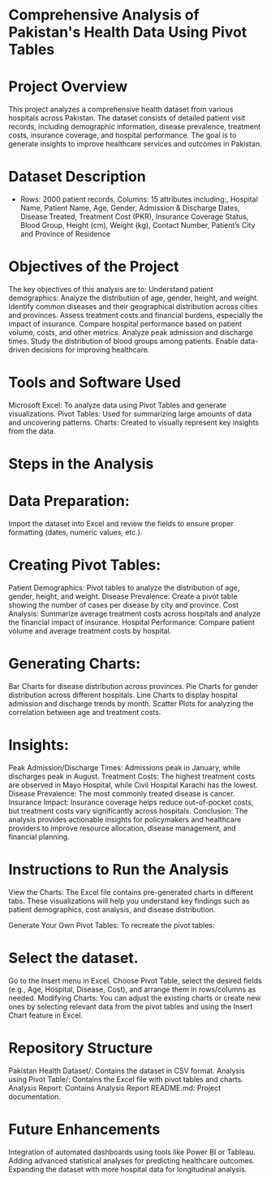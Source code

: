 # Comprehensive Analysis of Pakistan's Health Data Using Pivot Tables
# Project Overview

This project analyzes a comprehensive health dataset from various hospitals across Pakistan. The dataset consists of detailed patient visit records, including demographic information, disease prevalence, treatment costs, insurance coverage, and hospital performance. The goal is to generate insights to improve healthcare services and outcomes in Pakistan.

# Dataset Description

+ Rows: 2000 patient records, 
Columns: 15 attributes including:,
Hospital Name,
Patient Name,
Age,
Gender,
Admission & Discharge Dates,
Disease Treated,
Treatment Cost (PKR),
Insurance Coverage Status,
Blood Group,
Height (cm),
Weight (kg),
Contact Number,
Patient’s City and Province of Residence

# Objectives of the Project

The key objectives of this analysis are to:
Understand patient demographics: Analyze the distribution of age, gender, height, and weight.
Identify common diseases and their geographical distribution across cities and provinces.
Assess treatment costs and financial burdens, especially the impact of insurance.
Compare hospital performance based on patient volume, costs, and other metrics.
Analyze peak admission and discharge times.
Study the distribution of blood groups among patients.
Enable data-driven decisions for improving healthcare.

# Tools and Software Used

Microsoft Excel: To analyze data using Pivot Tables and generate visualizations.
Pivot Tables: Used for summarizing large amounts of data and uncovering patterns.
Charts: Created to visually represent key insights from the data.

# Steps in the Analysis

# Data Preparation: 

Import the dataset into Excel and review the fields to ensure proper formatting (dates, numeric values, etc.).

# Creating Pivot Tables:

Patient Demographics: Pivot tables to analyze the distribution of age, gender, height, and weight.
Disease Prevalence: Create a pivot table showing the number of cases per disease by city and province.
Cost Analysis: Summarize average treatment costs across hospitals and analyze the financial impact of insurance.
Hospital Performance: Compare patient volume and average treatment costs by hospital.

# Generating Charts:

Bar Charts for disease distribution across provinces.
Pie Charts for gender distribution across different hospitals.
Line Charts to display hospital admission and discharge trends by month.
Scatter Plots for analyzing the correlation between age and treatment costs.

# Insights:

Peak Admission/Discharge Times: Admissions peak in January, while discharges peak in August.
Treatment Costs: The highest treatment costs are observed in Mayo Hospital, while Civil Hospital Karachi has the lowest.
Disease Prevalence: The most commonly treated disease is cancer.
Insurance Impact: Insurance coverage helps reduce out-of-pocket costs, but treatment costs vary significantly across hospitals.
Conclusion: The analysis provides actionable insights for policymakers and healthcare providers to improve resource allocation, disease management, and financial planning.

# Instructions to Run the Analysis

View the Charts: The Excel file contains pre-generated charts in different tabs. These visualizations will help you understand key findings such as patient demographics, cost analysis, and disease distribution.

Generate Your Own Pivot Tables: To recreate the pivot tables:

# Select the dataset.

Go to the Insert menu in Excel.
Choose Pivot Table, select the desired fields (e.g., Age, Hospital, Disease, Cost), and arrange them in rows/columns as needed.
Modifying Charts: You can adjust the existing charts or create new ones by selecting relevant data from the pivot tables and using the Insert Chart feature in Excel.

# Repository Structure

Pakistan Health Dataset/: Contains the dataset in CSV format.
Analysis using Pivot Table/: Contains the Excel file with pivot tables and charts.
Analysis Report: Contains Analysis Report
README.md: Project documentation.

# Future Enhancements

Integration of automated dashboards using tools like Power BI or Tableau.
Adding advanced statistical analyses for predicting healthcare outcomes.
Expanding the dataset with more hospital data for longitudinal analysis.
